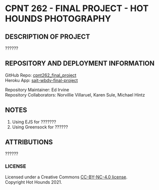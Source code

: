 # CPNT 262 - FINAL PROJECT - HOT HOUNDS PHOTOGRAPHY

##  DESCRIPTION OF PROJECT 

??????

##  REPOSITORY AND DEPLOYMENT INFORMATION  

GitHub Repo:  [cpnt262_final_project](https://github.com/edirvine333/cpnt262_final_project)  
Heroku App:  [sait-wbdv-final-project](https://sait-wbdv-final-project.herokuapp.com/)  

Repository Maintainer:  Ed Irvine  
Repository Collaborators:  Norvillie Villaruel, Karen Sule, Michael Hintz  

## NOTES

1.  Using EJS for ???????  
2.  Using Greensock for ??????  

## ATTRIBUTIONS

??????

### LICENSE  
Licensed under a Creative Commons [CC-BY-NC-4.0 license](https://creativecommons.org/licenses/by-nc/4.0/).  
Copyright Hot Hounds 2021.


